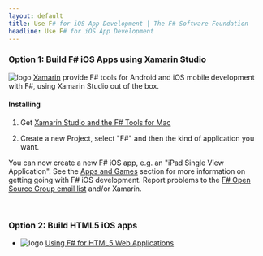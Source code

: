 ```yaml
---
layout: default
title: Use F# for iOS App Development | The F# Software Foundation
headline: Use F# for iOS App Development
---
```


### Option 1: Build F# iOS Apps using Xamarin Studio

![logo](/images/thumbs/xamarin-studio.png)&nbsp;[Xamarin](http://xamarin.com) provide F# tools for Android and iOS mobile development with F#, using Xamarin Studio out of the box.

#### Installing

1. Get [Xamarin Studio and the F# Tools for Mac](/use/mac)

2. Create a new Project, select "F#" and then the kind of application you want.

You can now create a new F# iOS app, e.g. an "iPad Single View Application".  See the [Apps and Games](/apps-and-games) section for more information on getting going with F# iOS development. Report problems to the [F# Open Source Group email list](http://fsharp.github.com/fsharp) and/or Xamarin.



<br />


### Option 2: Build HTML5 iOS apps

*  ![logo](/images/thumbs/WebSharper.png)&nbsp;[Using F# for HTML5 Web Applications](/use/html5)

